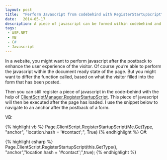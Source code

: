 ```yaml
---
layout: post
title:  "Perform Javascript from codebehind with RegisterStartupScript"
date:   2014-05-17
description: A piece of javascript can be formed within codebehind and registered to run after the page has loaded.
tags:
 - ASP.NET
 - VB
 - C#
 - Javascript
---
```

In a website, you might want to perform javascript after the postback to enhance the user experience of the visitor. Of course you’re able to perform the javascript within the document ready state of the page. But you might want to differ the function called, based on what the visitor filled into the form that has been posted.

Then you can still register a piece of javascript in the code-behind with the help of [ClientScriptManager.RegisterStartupScript](http://msdn.microsoft.com/en-us/library/z9h4dk8y(v=vs.110).aspx). This piece of javascript will then be executed after the page has loaded. I use the snippet below to navigate to an anchor after the postback of a form.

VB:

{% highlight vb %}
Page.ClientScript.RegisterStartupScript(Me.[GetType](),
           "anchor", "location.hash = '#contact';", True)
{% endhighlight %}
C#:

{% highlight csharp %}
Page.ClientScript.RegisterStartupScript(this.GetType(),
           "anchor","location.hash = '#contact';",true);
{% endhighlight %}